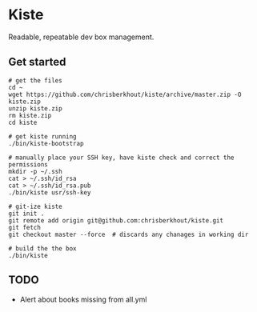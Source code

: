 # Kiste

Readable, repeatable dev box management.

## Get started

    # get the files
    cd ~
    wget https://github.com/chrisberkhout/kiste/archive/master.zip -O kiste.zip
    unzip kiste.zip
    rm kiste.zip
    cd kiste

    # get kiste running
    ./bin/kiste-bootstrap

    # manually place your SSH key, have kiste check and correct the permissions
    mkdir -p ~/.ssh
    cat > ~/.ssh/id_rsa
    cat > ~/.ssh/id_rsa.pub
    ./bin/kiste usr/ssh-key

    # git-ize kiste
    git init .
    git remote add origin git@github.com:chrisberkhout/kiste.git
    git fetch
    git checkout master --force  # discards any chanages in working dir

    # build the the box
    ./bin/kiste

## TODO

* Alert about books missing from all.yml

